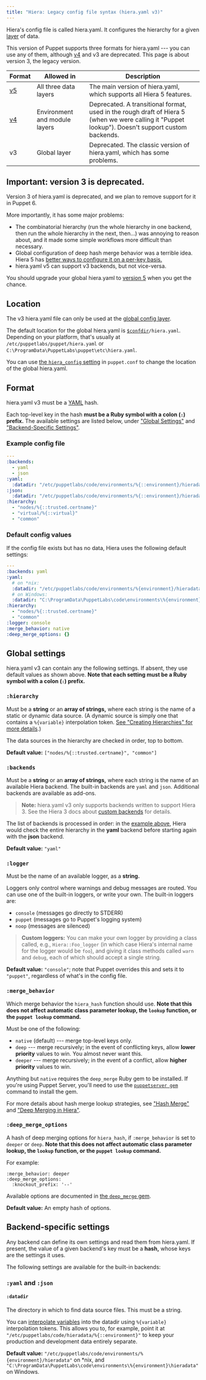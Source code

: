 ```yaml
---
title: "Hiera: Legacy config file syntax (hiera.yaml v3)"
---
```


[hierarchy]: ./puppet/5.5/hiera_config_yaml_5.html#configuring-a-hierarchy-level-built-in-backe
[layers]: ./puppet/5.5/hiera_intro.html#hiera-s-three-config-layers
[v4]: ./hiera_config_yaml_4.html
[v5]: ./hiera_config_yaml_5.html
[merge]: ./hiera_merging.html
[confdir]: ./dirs_confdir.html
[yaml]: http://www.yaml.org/YAML_for_ruby.html
[custom_backends]: ./puppet/latest/hiera_custom_backends.html
[puppetserver_gem]: {{puppetserver}}/gems.html#installing-and-removing-gems
[deep_merge_gem_docs]: https://github.com/danielsdeleo/deep_merge/blob/master/README.md
[interpolate]: ./hiera_interpolation.html


Hiera's config file is called hiera.yaml. It configures the hierarchy for a given [layer][layers] of data.

This version of Puppet supports three formats for hiera.yaml --- you can use any of them, although [v4][] and v3 are deprecated. This page is about version 3, the legacy version.

Format | Allowed in                    | Description
-------|-------------------------------|------------
[v5][] | All three data layers         | The main version of hiera.yaml, which supports all Hiera 5 features.
[v4][] | Environment and module layers | Deprecated. A transitional format, used in the rough draft of Hiera 5 (when we were calling it "Puppet lookup"). Doesn't support custom backends.
v3     | Global layer                  | Deprecated. The classic version of hiera.yaml, which has some problems.


## Important: version 3 is deprecated.

Version 3 of hiera.yaml is deprecated, and we plan to remove support for it in Puppet 6.

More importantly, it has some major problems:

* The combinatorial hierarchy (run the whole hierarchy in one backend, then run the whole hierarchy in the next, then...) was annoying to reason about, and it made some simple workflows more difficult than necessary.
* Global configuration of deep hash merge behavior was a terrible idea. Hiera 5 has [better ways to configure it on a per-key basis.][merge]
* hiera.yaml v5 can support v3 backends, but not vice-versa.

You should upgrade your global hiera.yaml to [version 5][v5] when you get the chance.

## Location

The v3 hiera.yaml file can only be used at the [global config layer][layers].

The default location for the global hiera.yaml is [`$confdir`][confdir]`/hiera.yaml`. Depending on your platform, that's usually at `/etc/puppetlabs/puppet/hiera.yaml` or `C:\ProgramData\PuppetLabs\puppet\etc\hiera.yaml`.

You can use [the `hiera_config` setting](./configuration.html#hieraconfig) in `puppet.conf` to change the location of the global hiera.yaml.

## Format

hiera.yaml v3 must be a [YAML][] hash.

Each top-level key in the hash **must be a Ruby symbol with a colon (`:`) prefix.** The available settings are listed below, under ["Global Settings"](#global-settings) and ["Backend-Specific Settings"](#backend-specific-settings).

### Example config file

[example]: #example-config-file

``` yaml
---
:backends:
  - yaml
  - json
:yaml:
  :datadir: "/etc/puppetlabs/code/environments/%{::environment}/hieradata"
:json:
  :datadir: "/etc/puppetlabs/code/environments/%{::environment}/hieradata"
:hierarchy:
  - "nodes/%{::trusted.certname}"
  - "virtual/%{::virtual}"
  - "common"
```

### Default config values

If the config file exists but has no data, Hiera uses the following default settings:

``` yaml
---
:backends: yaml
:yaml:
  # on *nix:
  :datadir: "/etc/puppetlabs/code/environments/%{environment}/hieradata"
  # on Windows:
  :datadir: "C:\ProgramData\PuppetLabs\code\environments\%{environment}\hieradata"
:hierarchy:
  - "nodes/%{::trusted.certname}"
  - "common"
:logger: console
:merge_behavior: native
:deep_merge_options: {}
```

## Global settings


hiera.yaml v3 can contain any the following settings. If absent, they use default values as shown above. **Note that each setting must be a Ruby symbol with a colon (`:`) prefix.**

### `:hierarchy`

Must be a **string** or an **array of strings,** where each string is the name of a static or dynamic data source. (A dynamic source is simply one that contains a `%{variable}` interpolation token. [See "Creating Hierarchies" for more details][hierarchy].)

The data sources in the hierarchy are checked in order, top to bottom.

**Default value:** `["nodes/%{::trusted.certname}", "common"]`

### `:backends`

Must be a **string** or an **array of strings,** where each string is the name of an available Hiera backend. The built-in backends are `yaml` and `json`. Additional backends are available as add-ons.

> **Note:** hiera.yaml v3 only supports backends written to support Hiera 3. See the Hiera 3 docs about [custom backends][custom_backends] for details.

The list of backends is processed in order: in the [example above][example], Hiera would check the entire hierarchy in the **yaml** backend before starting again with the **json** backend.

**Default value:** `"yaml"`

### `:logger`

Must be the name of an available logger, as a **string.**

Loggers only control where warnings and debug messages are routed. You can use one of the built-in loggers, or write your own. The built-in loggers are:

* `console` (messages go directly to STDERR)
* `puppet` (messages go to Puppet's logging system)
* `noop` (messages are silenced)

> **Custom loggers:** You can make your own logger by providing a class called, e.g., `Hiera::Foo_logger` (in which case Hiera's internal name for the logger would be `foo`), and giving it class methods called `warn` and `debug`, each of which should accept a single string.

**Default value:** `"console"`; note that Puppet overrides this and sets it to `"puppet"`, regardless of what's in the config file.

### `:merge_behavior`

Which merge behavior the `hiera_hash` function should use. **Note that this does not affect automatic class parameter lookup, the `lookup` function, or the `puppet lookup` command.**

Must be one of the following:

* `native` (default) --- merge top-level keys only.
* `deep` --- merge recursively; in the event of conflicting keys, allow **lower priority** values to win. You almost never want this.
* `deeper` --- merge recursively; in the event of a conflict, allow **higher priority** values to win.

Anything but `native` requires the `deep_merge` Ruby gem to be installed. If you're using Puppet Server, you'll need to use the [`puppetserver gem`][puppetserver_gem] command to install the gem.

For more details about hash merge lookup strategies, see ["Hash Merge"](./lookup_types.html#hash-merge) and ["Deep Merging in Hiera"](./lookup_types.html#deep-merging-in-hiera).

### `:deep_merge_options`

A hash of deep merging options for `hiera_hash`, if `:merge_behavior` is set to `deeper` or `deep`. **Note that this does not affect automatic class parameter lookup, the `lookup` function, or the `puppet lookup` command.**

For example:

    :merge_behavior: deeper
    :deep_merge_options:
      :knockout_prefix: '--'

Available options are documented in [the `deep_merge` gem][deep_merge_gem_docs].

**Default value:** An empty hash of options.

## Backend-specific settings


Any backend can define its own settings and read them from hiera.yaml. If present, the value of a given backend's key must be a **hash,** whose keys are the settings it uses.

The following settings are available for the built-in backends:

### `:yaml` and `:json`

#### `:datadir`

The directory in which to find data source files. This must be a string.

You can [interpolate variables][interpolate] into the datadir using `%{variable}` interpolation tokens. This allows you to, for example, point it at `"/etc/puppetlabs/code/hieradata/%{::environment}"` to keep your production and development data entirely separate.

**Default value:** `"/etc/puppetlabs/code/environments/%{environment}/hieradata"` on \*nix, and `"C:\ProgramData\PuppetLabs\code\environments\%{environment}\hieradata"` on Windows.

